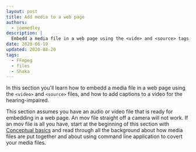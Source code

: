 ```yaml
---
layout: post
title: Add media to a web page
authors:
  - joemedley
description: |
  Embedd a media file in a web page using the <vide> and <source> tags.
date: 2020-06-19
updated: 2020-08-20
tags:
  - FFmpeg
  - files
  - Shaka
---
```


In this section you'll learn how to embedd a media file in a web page using the
`<video>` and `<source>` files, and how to add captions to a video for the
hearing-impaired.

This section assumes you have an audio or video file that is ready for embedding
in a web page. An mov file straight off a camera will not work. If an mov file
is all you have, start at the beginning of this section with [Conceptual
basics](../media-experience/) and read through all the background about how
media files are put together and about using command line application to covert
your media files.

